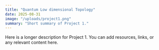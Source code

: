 ```yaml
---
title: "Quantum Low dimensional Topology"
date: 2025-08-31
image: "/uploads/project1.png"
summary: "Short summary of Project 1."
---
```

Here is a longer description for Project 1. You can add resources, links, or any relevant content here.
